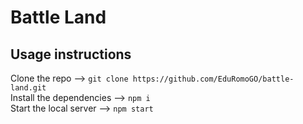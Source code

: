 # Battle Land

## Usage instructions 

Clone the repo --> `git clone https://github.com/EduRomoGO/battle-land.git`  
Install the dependencies --> `npm i`  
Start the local server --> `npm start`  
